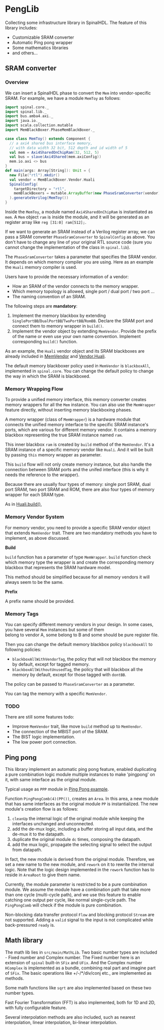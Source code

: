 # PengLib

Collecting some infrastructure library in SpinalHDL. The feature of this library includes:

* Customizable SRAM converter
* Automatic Ping pong wrapper
* Some mathematics libraries
* and others...

## SRAM converter

### Overview

We can insert a SpinalHDL phase to convert the `Mem` into vendor-specific SRAM.
For example, we have a module `MemToy` as follows:
```scala
import spinal.core._
import spinal.lib._
import bus.amba4.axi._
import java.io._
import scala.collection.mutable
import MemBlackBoxer.PhaseMemBlackBoxer._

case class MemToy() extends Component {
  // a axi4 shared bus interface memory, 
  // with data width 32 bit, 512 depth and id width of 5
  val mem = Axi4SharedOnChipRam(32, 512, 5)
  val bus = slave(Axi4Shared(mem.axiConfig))
  mem.io.axi <> bus
}
def main(args: Array[String]): Unit = {
  new File("rtl").mkdir()
  val vendor = MemBlackBoxer.Vendor.Huali
  SpinalConfig(
    targetDirectory = "rtl",
    memBlackBoxers = mutable.ArrayBuffer(new PhaseSramConverter(vendor))
  ).generateVerilog(MemToy())
}
```
Inside the `MemToy`, a module named `Axi4SharedOnChipRam` is instantiated as `mem`. A `Mem` object `ram` is inside the module,
and it will be generated as an register array like `reg [31:0] ram[512];`.

If we want to generate an SRAM instead of a Verilog register array, we can pass a SRAM converter
`PhaseSramConverter` to `SpinalConfig` as above. You don't have to change any line of your original RTL source code (sure you cannot change the 
implementation of the class in `spinal.lib`).

The `PhaseSramConverter` takes a parameter that specifies the SRAM vendor. It depends on which 
memory compiler you are using. Here as an example the `Huali` memory compiler is used. 

Users have to provide the necessary information of a vendor:
* How an SRAM of the vendor connects to the memory wrapper.
* Which memory topology is allowed, single port / dual port / two port ...
* The naming convention of an SRAM.

The following steps are **mandatory**:
1. Implement the memory blackbox by extending `SinglePortBB`/`DualPortBB`/`TwoPortBB`/`RomBB`. Declare the SRAM port and connect them to memory wrapper in `build()`.
2. Implement the vendor object by extending `MemVendor`. Provide the prefix of the name or even use your own name convention. Implement corresponding `build()` function.

As an example, the `Huali` vendor object and its SRAM blackboxes are already included in [MemVendor](src/main/scala/MemBlackBoxer/MemManager/MemVendor.scala) and [Vendor.Huali](src/main/scala/MemBlackBoxer/Vendor/Huali).

The default memory blackboxer policy used in `MemVendor` is `blackboxAll`, implemented in `spinal.core`. You can change the default policy to change the way in which the SRAM is blackboxed. 

### Memory Wrapping Flow

To provide a unified memory interface, this memory converter creates memory wrappers for all the `Mem` instance. 
You can also use the `MemWrapper` feature directly, without inserting memory blackboxing phases.

A memory wrapper (class of `MemWrapper`) is a hardware module that connects the unified memory interface to the specific SRAM instance's ports,
which are various for different memory vendor. 
It contains a memory blackbox representing the true SRAM instance named `ram`.

This inner blackbox `ram` is created by `build` method of the `MemVendor`. 
It's a SRAM instance of a specific memory vendor like `Huali`.
And it will be built by passing `this` memory wrapper as parameter.

This `build` flow will not only create memory instance, but also handle the connection between SRAM ports and the unifed interface
(this is why it needs the reference to the wrapper).

Because there are usually four types of memory: single port SRAM, dual port SRAM, two port SRAM and ROM,
there are also four types of memory wrapper for each SRAM type.

As in [Huali.build()](src/main/scala/MemBlackBoxer/MemManager/MemVendor.scala),

### Memory Vendor System

For memory vendor, you need to provide a specific SRAM vendor object that extends `MemVendor` trait. 
There are two mandatory methods you have to implement, as above discussed.

**Build** 

`build` function has a parameter of type `MemWrapper`. 
`build` function check which memory type the wrapper is and create the corresponding memory blackbox that represents the SRAM hardware model.

This method should be simplified because for all memory vendors it will always seem to be the same.

**Prefix**

A prefix name should be provided. 

### Memory Tags

You can specify different memory vendors in your design. 
In some cases, you have several `Mem` instances but some of them  
belong to vendor A, some belong to B and some should be pure register file.

Then you can change the default memory blackbox policy `blackboxAll` to following policies:
* `blackboxAllWithVendorTag`, the policy that will not blackbox the memory by default, except for tagged memory.
* `blackboxAllWithoutUnusedTag`, the policy that will blackbox all the memory by default, except for those tagged with `dontBB`.

The policy can be passed to `PhaseSramConverter` as a parameter.

You can tag the memory with a specific `MemVendor`. 

### TODO

There are still some features todo:
* Improve `MemVendor` trait, like move `build` method up to `MemVendor`.
* The connection of the MBIST port of the SRAM.
* The BIST logic implementation. 
* The low power port connection.

## Ping pong 

This library implement an automatic ping pong feature, 
enabled duplicating a pure combination logic module multiple instances
to make 'pingpong' on it, with same interface as the original module.

Typical usage as `PPP` module in [Ping Pong example](src/test/scala/PPTest.scala).

Function `PingPongComb(4)(PP())`, creates an `Area`. 
In this area, a new module that has same interfaces as the 
original module `PP` is instantialized. The new module's creation flow
is as follows: 
1. `cleanUp` the internal logic of the original module while keeping the interfaces unchanged and unconnected.
2. add the de-mux logic, including a buffer storing all input data, and the de-mux it to the datapath.
3. duplicate the original module `dc` times, composing the datapath.
4. add the mux logic, propagate the selecting signal to select the output from datapath.

In fact, the new module is derived from the original module. 
Therefore, we set a new name to the new module, and `rework` on it to rewrite the internal logic.
Note that the logic design implemented in the `rework` function has to reside in 
`AreaRoot` to give them name.

Currently, the module parameter is restricted to be a pure combination module.
We assume the module have a combination path that take more than one cycle (multi-cycle path),
and we use this feature to enable catching one output per cycle, like normal single-cycle path.
The `PingPongComb` will check if the module is pure combination.

Non-blocking data transfer protocol `Flow` and blocking protocol
`Stream` are not supported. Adding a `valid` signal to the input 
is not complicated while back-pressured `ready` is.

## Math library

The math lib lies in `src/main/MathLib`. Two basic number types
are included - Fixed number and Complex number. The Fixed number 
here is an extension of `spinal` built-in `SFix` and `UFix`. And 
the Complex number `HComplex` is implemented as a bundle, combining
real part and imagine part of `SFix`. The basic operations like 
+/-/*/div/conj etc., are implemented as methods. 

Some math functions like `sqrt` are also implemented based on these two number types.

Fast Fourier Transformation (FFT) is also implemented, both for 
1D and 2D, with fully configurable feature.

Several interpolation methods are also included, such as nearest interpolation,
linear interpolation, bi-linear interpolation. 
